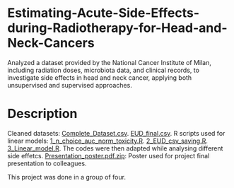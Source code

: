 # Estimating-Acute-Side-Effects-during-Radiotherapy-for-Head-and-Neck-Cancers
Analyzed a dataset provided by the National Cancer Institute of Milan, including radiation doses, microbiota data, and clinical records, to investigate side effects in head and neck cancer, applying both unsupervised and supervised approaches.
# Description
Cleaned datasets:
[Complete_Dataset.csv](https://github.com/giuliadivincenzo/Estimating-Acute-Side-Effects-during-Radiotherapy-for-Head-and-Neck-Cancers/edit/main/README.md#:~:text=3_Linear_model.R-,Complete_Dataset,-.csv).
[EUD_final.csv](https://github.com/giuliadivincenzo/Estimating-Acute-Side-Effects-during-Radiotherapy-for-Head-and-Neck-Cancers/edit/main/README.md#:~:text=Complete_Dataset.csv-,EUD_final,-.csv).
R scripts used for linear models:
[1_n_choice_auc_norm_toxicity.R](https://github.com/giuliadivincenzo/Estimating-Acute-Side-Effects-during-Radiotherapy-for-Head-and-Neck-Cancers/blob/main/1_n_choice_auc_norm_toxicity2.R).
[2_EUD_csv_saving.R](https://github.com/giuliadivincenzo/Estimating-Acute-Side-Effects-during-Radiotherapy-for-Head-and-Neck-Cancers/blob/main/2_EUD_csv_saving.R).
[3_Linear_model.R](https://github.com/giuliadivincenzo/Estimating-Acute-Side-Effects-during-Radiotherapy-for-Head-and-Neck-Cancers/blob/main/3_Linear_model.R).
The codes were then adapted while analysing different side effetcs.
[Presentation_poster.pdf.zip](https://github.com/giuliadivincenzo/Estimating-Acute-Side-Effects-during-Radiotherapy-for-Head-and-Neck-Cancers/edit/main/README.md#:~:text=EUD_final.csv-,Presentation_poster,-.pdf.zip): Poster used for project final presentation to colleagues.

This project was done in a group of four.
